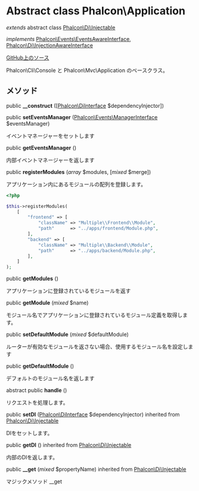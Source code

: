 # Abstract class **Phalcon\\Application**

*extends* abstract class [Phalcon\Di\Injectable](/en/3.2/api/Phalcon_Di_Injectable)

*implements* [Phalcon\Events\EventsAwareInterface](/en/3.2/api/Phalcon_Events_EventsAwareInterface), [Phalcon\Di\InjectionAwareInterface](/en/3.2/api/Phalcon_Di_InjectionAwareInterface)

<a href="https://github.com/phalcon/cphalcon/blob/master/phalcon/application.zep" class="btn btn-default btn-sm">GitHub上のソース</a>

Phalcon\\Cli\\Console と Phalcon\\Mvc\\Application のベースクラス。

## メソッド

public **__construct** ([[Phalcon\DiInterface](/en/3.2/api/Phalcon_DiInterface) $dependencyInjector])

public **setEventsManager** ([Phalcon\Events\ManagerInterface](/en/3.2/api/Phalcon_Events_ManagerInterface) $eventsManager)

イベントマネージャーをセットします

public **getEventsManager** ()

内部イベントマネージャーを返します

public **registerModules** (*array* $modules, [*mixed* $merge])

アプリケーション内にあるモジュールの配列を登録します。

```php
<?php

$this->registerModules(
    [
        "frontend" => [
            "className" => "Multiple\\Frontend\\Module",
            "path"      => "../apps/frontend/Module.php",
        ],
        "backend" => [
            "className" => "Multiple\\Backend\\Module",
            "path"      => "../apps/backend/Module.php",
        ],
    ]
);

```

public **getModules** ()

アプリケーションに登録されているモジュールを返す

public **getModule** (*mixed* $name)

モジュール名でアプリケーションに登録されているモジュール定義を取得します。

public **setDefaultModule** (*mixed* $defaultModule)

ルーターが有効なモジュールを返さない場合、使用するモジュール名を設定します

public **getDefaultModule** ()

デフォルトのモジュール名を返します

abstract public **handle** ()

リクエストを処理します。

public **setDI** ([Phalcon\DiInterface](/en/3.2/api/Phalcon_DiInterface) $dependencyInjector) inherited from [Phalcon\Di\Injectable](/en/3.2/api/Phalcon_Di_Injectable)

DIをセットします。

public **getDI** () inherited from [Phalcon\Di\Injectable](/en/3.2/api/Phalcon_Di_Injectable)

内部のDIを返します。

public **__get** (*mixed* $propertyName) inherited from [Phalcon\Di\Injectable](/en/3.2/api/Phalcon_Di_Injectable)

マジックメソッド __get